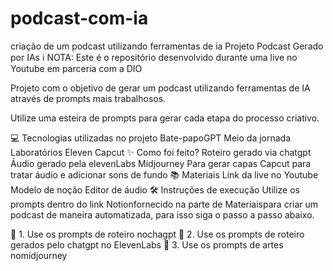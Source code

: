 # podcast-com-ia
criação de um podcast utilizando ferramentas de ia
Projeto Podcast Gerado por IAs
ℹ️ NOTA: Este é o repositório desenvolvido durante uma live no Youtube em parceria com a DIO

Projeto com o objetivo de gerar um podcast utilizando ferramentas de IA através de prompts mais trabalhosos.

Utilize uma esteira de prompts para gerar cada etapa do processo criativo.

💻 Tecnologias utilizadas no projeto
Bate-papoGPT
Meio da jornada
Laboratórios Eleven
Capcut
✨ Como foi feito?
Roteiro gerado via chatgpt
Áudio gerado pela elevenLabs
Midjourney Para gerar capas
Capcut para tratar áudio e adicionar sons de fundo
📚 Materiais
Link da live no Youtube
Modelo de noção
Editor de áudio
🛠️ Instruções de execução
Utilize os prompts dentro do link Notionfornecido na parte de Materiaispara criar um podcast de maneira automatizada, para isso siga o passo a passo abaixo.

🤖 1. Use os prompts de roteiro nochagpt
🤖 2. Use os prompts de roteiro gerados pelo chatgpt no ElevenLabs
🤖 3. Use os prompts de artes nomidjourney
